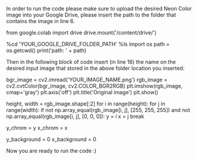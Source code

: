 In order to run the code please make sure to upload the desired Neon Color image into your Google Drive, please insert the path to the folder that contains the image in line 6.

from google.colab import drive
drive.mount('/content/drive/')

%cd 'YOUR_GOOGLE_DRIVE_FOLDER_PATH'
%ls
import os
path = os.getcwd()
print('path: ' + path)

Then in the following block of code insert (in line 16) the name on the desired input image that stored in the above folder location you inserted:

bgr_image = cv2.imread('YOUR_IMAGE_NAME.png')
rgb_image = cv2.cvtColor(bgr_image, cv2.COLOR_BGR2RGB)
plt.imshow(rgb_image, cmap='gray')
plt.axis('off')
plt.title('Original image')
plt.show()

height, width = rgb_image.shape[:2]
for i in range(height):
  for j in range(width):
    if not np.array_equal(rgb_image[i, j], [255, 255, 255]) and not np.array_equal(rgb_image[i, j], [0, 0, 0]):
      y = i
      x = j
      break

y_chrom = y
x_chrom = x

y_background = 0
x_background = 0

Now you are ready to run the code :)
